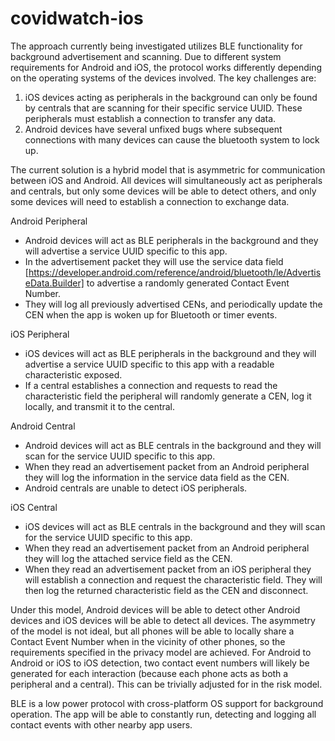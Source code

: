 # covidwatch-ios


The approach currently being investigated utilizes BLE functionality for background advertisement and scanning. Due to different system requirements for Android and iOS, the protocol works differently depending on the operating systems of the devices involved. The key challenges are:

  1) iOS devices acting as peripherals in the background can only be found by centrals that are scanning for their specific service UUID. These peripherals must establish a connection to transfer any data.
  2) Android devices have several unfixed bugs where subsequent connections with many devices can cause the bluetooth system to lock up.

The current solution is a hybrid model that is asymmetric for communication between iOS and Android. All devices will simultaneously act as peripherals and centrals, but only some devices will be able to detect others, and only some devices will need to establish a connection to exchange data. 

Android Peripheral
- Android devices will act as BLE peripherals in the background and they will advertise a service UUID specific to this app.
- In the advertisement packet they will use the service data field [https://developer.android.com/reference/android/bluetooth/le/AdvertiseData.Builder] to advertise a randomly generated Contact Event Number. 
- They will log all previously advertised CENs, and periodically update the CEN when the app is woken up for Bluetooth or timer events.

iOS Peripheral
- iOS devices will act as BLE peripherals in the background and they will advertise a service UUID specific to this app with a readable characteristic exposed. 
- If a central establishes a connection and requests to read the characteristic field the peripheral will randomly generate a CEN, log it locally, and transmit it to the central.

Android Central
- Android devices will act as BLE centrals in the background and they will scan for the service UUID specific to this app. 
- When they read an advertisement packet from an Android peripheral they will log the information in the service data field as the CEN. 
- Android centrals are unable to detect iOS peripherals.

iOS Central
- iOS devices will act as BLE centrals in the background and they will scan for the service UUID specific to this app. 
- When they read an advertisement packet from an Android peripheral they will log the attached service field as the CEN. 
- When they read an advertisement packet from an iOS peripheral they will establish a connection and request the characteristic field. They will then log the returned characteristic field as the CEN and disconnect.

Under this model, Android devices will be able to detect other Android devices and iOS devices will be able to detect all devices. The asymmetry of the model is not ideal, but all phones will be able to locally share a Contact Event Number when in the vicinity of other phones, so the requirements specified in the privacy model are achieved. For Android to Android or iOS to iOS detection, two contact event numbers will likely be generated for each interaction (because each phone acts as both a peripheral and a central). This can be trivially adjusted for in the risk model. 

BLE is a low power protocol with cross-platform OS support for background operation. The app will be able to constantly run, detecting and logging all contact events with other nearby app users.

